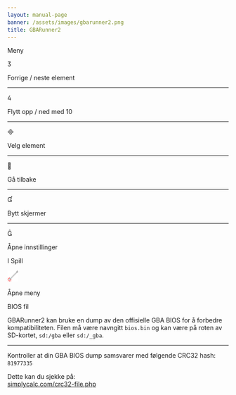 ```yaml
---
layout: manual-page
banner: /assets/images/gbarunner2.png
title: GBARunner2
---
```


<div id="menu" class="section-title">Meny</div>
<div class="section-body">
    <div class="button-action-group">
        <p class="button-action button">&#xE07D;</p>
        <p class="button-action-text">Forrige / neste element</p>
    </div>
    <hr>
    <div class="button-action-group">
        <p class="button-action button">&#xE07E;</p>
        <p class="button-action-text">Flytt opp / ned med 10</p>
    </div>
    <hr>
    <div class="button-action-group">
        <p class="button-action button">&#xE000;</p>
        <p class="button-action-text">Velg element</p>
    </div>
    <hr>
    <div class="button-action-group">
        <p class="button-action button">&#xE001;</p>
        <p class="button-action-text">Gå tilbake</p>
    </div>
    <hr>
    <div class="button-action-group">
        <p class="button-action button">&#xE004;</p>
        <p class="button-action-text">Bytt skjermer</p>
    </div>
    <hr>
    <div class="button-action-group">
        <p class="button-action button">&#xE005;</p>
        <p class="button-action-text">Åpne innstillinger</p>
    </div>
</div>
<div id="in-game" class="section-title">I Spill</div>
<div class="section-body">
    <div class="button-action-group">
        <p class="button-action"><img src="/assets/images/tap.png" alt="Trykk på berøringsskjermen"></p>
        <p class="button-action-text">Åpne meny</p>
    </div>
</div>
<div id="bios-file" class="section-title">BIOS fil</div>
<div class="section-body">
    <p>
        GBARunner2 kan bruke en dump av den offisielle GBA BIOS for å forbedre kompatibiliteten. Filen må være navngitt <code>bios.bin</code> og kan være på roten av SD-kortet, <code>sd:/gba</code> eller <code>sd:/_gba</code>.
    </p>
    <hr>
    <p>
        Kontroller at din GBA BIOS dump samsvarer med følgende CRC32 hash: <code>81977335</code>
    </p>
    <p>
        Dette kan du sjekke på:<br><a href="https://simplycalc.com/crc32-file.php">simplycalc.com/crc32-file.php</a>
    </p>
</div>
